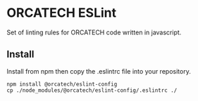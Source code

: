 # ORCATECH ESLint

Set of linting rules for ORCATECH code written in javascript.

## Install

Install from npm then copy the .eslintrc file into your repository.

```
npm install @orcatech/eslint-config
cp ./node_modules/@orcatech/eslint-config/.eslintrc ./
```
